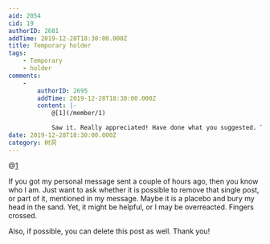 ```yaml
---
aid: 2054
cid: 19
authorID: 2681
addTime: 2019-12-28T18:30:00.000Z
title: Temporary holder
tags:
    - Temporary
    - holder
comments:
    -
        authorID: 2695
        addTime: 2019-12-28T18:30:00.000Z
        content: |-
            @[1](/member/1)

            Saw it. Really appreciated! Have done what you suggested. Thank you!
date: 2019-12-28T18:30:00.000Z
category: 树洞
---
```


@[1](/member/1)

If you got my personal message sent a couple of hours ago, then you know who I am. Just want to ask whether it is possible to remove that single post, or part of it, mentioned in my message. Maybe it is a placebo and bury my head in the sand. Yet, it might be helpful, or I may be overreacted. Fingers crossed.

Also, if possible, you can delete this post as well. Thank you!
